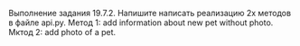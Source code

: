Выполнение задания 19.7.2.
Напишите написать реализацию 2х методов в файле api.py.
Метод 1: add information about new pet without photo.
Мктод 2: add photo of a pet.
